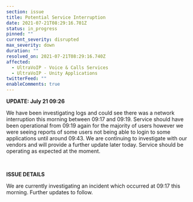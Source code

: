 ```yaml
---
section: issue
title: Potential Service Interruption
date: 2021-07-21T08:29:16.701Z
status: in_progress
pinned: ""
current_severity: disrupted
max_severity: down
duration: ""
resolved_on: 2021-07-21T08:29:16.740Z
affected:
  - UltraVoIP - Voice & Calls Services
  - UltraVoIP - Unity Applications
twitterFeed: ""
enableComments: true
---
```



**UPDATE: July 21 09:26**

We have been investigating logs and could see there was a network interruption this morning between 09:17 and 09:19. Service should have been operational from 09:19 again for the majority of users however we were seeing reports of some users not being able to login to some applications until around 09:43. We are continuing to investigate with our vendors and will provide a further update later today. Service should be operating as expected at the moment. 

<br>

**ISSUE DETAILS**

We are currently investigating an incident which occurred at 09:17 this morning. Further updates to follow.